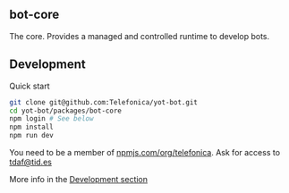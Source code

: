 ## bot-core

The core. Provides a managed and controlled runtime to develop bots.

## Development

Quick start
```sh
git clone git@github.com:Telefonica/yot-bot.git
cd yot-bot/packages/bot-core
npm login # See below
npm install 
npm run dev
```

You need to be a member of [npmjs.com/org/telefonica](https://www.npmjs.com/org/telefonica). Ask for access to tdaf@tid.es

More info in the [Development section](DEVELOPMENT.md) 
